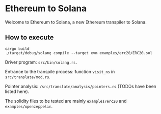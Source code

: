 # Ethereum to Solana

Welcome to Ethereum to Solana, a new Ethereum transpiler to Solana.

## How to execute

```
cargo build
./target/debug/solang compile --target evm examples/erc20/ERC20.sol
```

Driver program: `src/bin/solang.rs`.

Entrance to the transpile process: function `visit_ns` in `src/translate/mod.rs`.

Pointer analysis: `/src/translate/analysis/pointers.rs` (TODOs have been listed here).

The solidity files to be tested are mainly `examples/erc20` and `examples/openzeppelin`.
